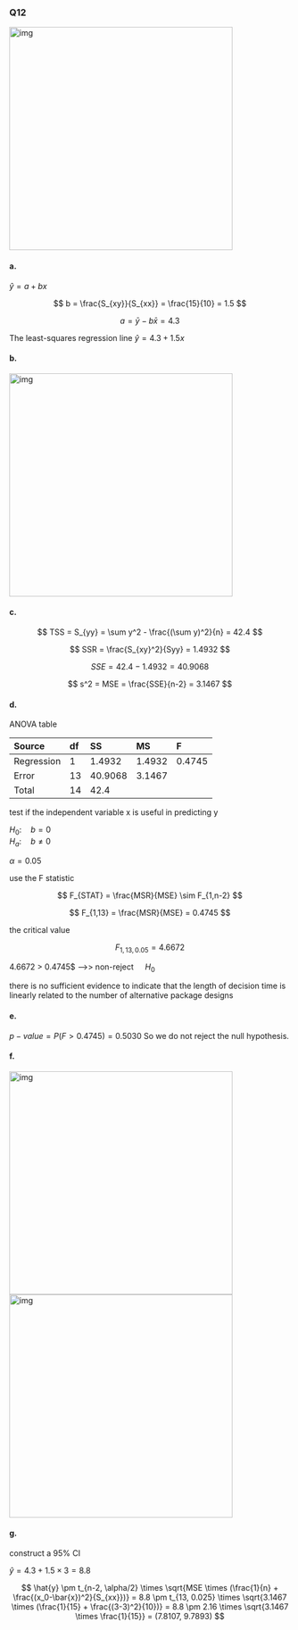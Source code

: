 ### Q12

<img width="400" alt="img" src="https://github.com/user-attachments/assets/b742261b-6520-4995-97ae-a12520d0f389"/>

#### a.

$\hat{y} = a + bx$  

$$
b = \frac{S_{xy}}{S_{xx}} = \frac{15}{10} = 1.5
$$

$$
a = \bar{y} - b\bar{x} = 4.3
$$

The least-squares regression line $\hat{y} = 4.3 + 1.5x$  

#### b.

<img width="400" alt="img" src="https://github.com/user-attachments/assets/07eeba0d-55c5-4a22-b35a-bee97c1d8d17/">

#### c.

$$
TSS = S_{yy} = \sum y^2 - \frac{(\sum y)^2}{n} = 42.4
$$

$$
SSR = \frac{S_{xy}^2}{Syy} = 1.4932 
$$

$$
SSE = 42.4 - 1.4932 = 40.9068
$$

$$
s^2 = MSE = \frac{SSE}{n-2} = 3.1467
$$

#### d.

ANOVA table

| Source | df | SS | MS | F |
|:------|:------|:------|:------|:------|
| Regression | 1 | 1.4932 | 1.4932 | 0.4745 |
| Error | 13 | 40.9068 | 3.1467 |  |
| Total | 14 | 42.4 |  |  |

test if the independent variable x is useful in predicting y

$H_0: \quad b = 0$  
$H_a: \quad b \neq 0$  

$\alpha = 0.05$  

use the F statistic

$$
F_{STAT} = \frac{MSR}{MSE} \sim F_{1,n-2}
$$

$$
F_{1,13} = \frac{MSR}{MSE} = 0.4745
$$

the critical value  

$$
F_{1,13,0.05} = 4.6672
$$

4.6672 > 0.4745$  -->> non-reject $\quad H_0$ 

there is no sufficient evidence to indicate that the length of decision time is linearly related to the number of alternative package designs  

#### e.

$p-value = P(F>0.4745) = 0.5030$ 
So we do not reject the null hypothesis.

#### f.

<img width="400" alt="img" src="https://github.com/user-attachments/assets/b23d4e14-1b47-45c5-bcb4-bdb481b4ca8b"/>
<img width="400" alt="img" src="https://github.com/user-attachments/assets/3e4dd74a-b31f-43f8-8908-214b8dbf00e9"/>

#### g.

construct a 95% CI

$\hat{y} = 4.3 + 1.5 \times 3 = 8.8$  

$$
\hat{y} \pm t_{n-2, \alpha/2} \times \sqrt{MSE \times (\frac{1}{n} + \frac{(x_0-\bar{x})^2}{S_{xx}})}
= 8.8 \pm t_{13, 0.025} \times \sqrt{3.1467 \times (\frac{1}{15} + \frac{(3-3)^2}{10})}
= 8.8 \pm 2.16 \times \sqrt{3.1467 \times \frac{1}{15}}
= (7.8107, 9.7893)
$$
